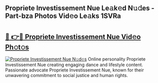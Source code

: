 ## Propriete Investissement Nue Le𝚊k𝚎d N𝚞𝚍es - Part-bza Photos Vid𝚎o Le𝚊ks 1SVRa

# <h2><a href="http://fb37de.evod.top/?m=Propriete+Investissement+Nue">🔗 👉🔴 Propriete Investissement Nue Vid𝚎o Ph𝚘t𝚘s</a></h2>

[![Propriete Investissement Nue N𝚞d𝚎s](https://i.imgur.com/8V9OHl7.gif)](http://fb37de.evod.top/?m=Propriete+Investissement+Nue)
Online personality Propriete Investissement Nue creating engaging dance and lifestyle content. Passionate advocate Propriete Investissement Nue, known for their unwavering commitment to social justice and human rights. 
